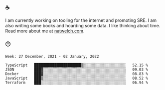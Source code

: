 ### ☕

I am currently working on tooling for the internet and promoting SRE. I am also writing some books and hoarding some data. I like thinking about time. Read more about me at [natwelch.com](https://natwelch.com).

### 🕒

<!--START_SECTION:waka-->
```text
Week: 27 December, 2021 - 02 January, 2022

TypeScript   █████████████████████▒░░░░░░░░░░░░░░░░░░░   52.15 % 
JSON         ███▓░░░░░░░░░░░░░░░░░░░░░░░░░░░░░░░░░░░░░   09.03 % 
Docker       ███▓░░░░░░░░░░░░░░░░░░░░░░░░░░░░░░░░░░░░░   08.83 % 
JavaScript   ███▒░░░░░░░░░░░░░░░░░░░░░░░░░░░░░░░░░░░░░   08.52 % 
Terraform    ███░░░░░░░░░░░░░░░░░░░░░░░░░░░░░░░░░░░░░░   06.94 % 
```
<!--END_SECTION:waka-->
